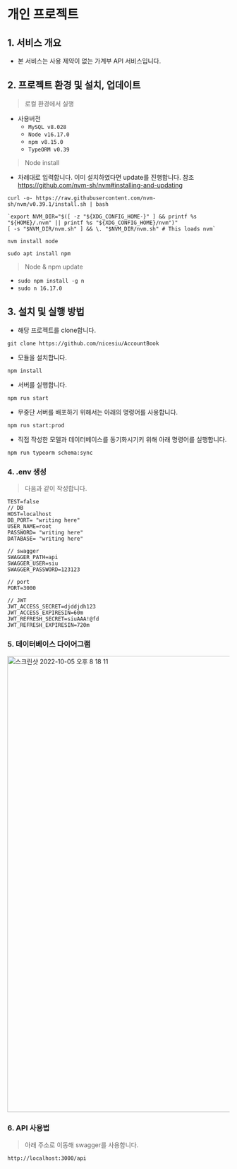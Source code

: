 # 개인 프로젝트
## 1. 서비스 개요
- 본 서비스는 사용 제약이 없는 가계부 API 서비스입니다.
## 2. 프로젝트 환경 및 설치, 업데이트
> 로컬 환경에서 실행
- 사용버전
  - `MySQL v8.028`
  - `Node v16.17.0`
  - `npm v8.15.0`
  - `TypeORM v0.39`
> Node install
- 차례대로 입력합니다. 이미 설치하였다면 update를 진행합니다. 참조 https://github.com/nvm-sh/nvm#installing-and-updating
```
curl -o- https://raw.githubusercontent.com/nvm-sh/nvm/v0.39.1/install.sh | bash
```
```
`export NVM_DIR="$([ -z "${XDG_CONFIG_HOME-}" ] && printf %s "${HOME}/.nvm" || printf %s "${XDG_CONFIG_HOME}/nvm")"
[ -s "$NVM_DIR/nvm.sh" ] && \. "$NVM_DIR/nvm.sh" # This loads nvm`
```
```
nvm install node
```
```
sudo apt install npm
```
> Node & npm update
- `sudo npm install -g n`
- `sudo n 16.17.0`

## 3. 설치 및 실행 방법
- 해당 프로젝트를 clone합니다.
```
git clone https://github.com/nicesiu/AccountBook
```
- 모듈을 설치합니다.
```
npm install
```
- 서버를 실행합니다.
```
npm run start
```
- 무중단 서버를 배포하기 위해서는 아래의 명령어를 사용합니다.
```
npm run start:prod
```
- 직접 작성한 모델과 데이터베이스를 동기화시기키 위해 아래 명령어를 실행합니다.
```
npm run typeorm schema:sync
```
### 4. .env 생성
> 다음과 같이 작성합니다.
```
TEST=false
// DB
HOST=localhost
DB_PORT= "writing here"
USER_NAME=root
PASSWORD= "writing here"
DATABASE= "writing here"

// swagger
SWAGGER_PATH=api
SWAGGER_USER=siu
SWAGGER_PASSWORD=123123

// port
PORT=3000

// JWT
JWT_ACCESS_SECRET=djddjdh123
JWT_ACCESS_EXPIRESIN=60m
JWT_REFRESH_SECRET=siuAAA!@fd
JWT_REFRESH_EXPIRESIN=720m
```

### 5. 데이터베이스 다이어그램
<img width="1035" alt="스크린샷 2022-10-05 오후 8 18 11" src="https://user-images.githubusercontent.com/87293880/194048504-0da65e58-0e85-4719-a8a8-4309ecec1fba.png">

### 6. API 사용법
> 아래 주소로 이동해 swagger를 사용합니다.
```
http://localhost:3000/api
```






